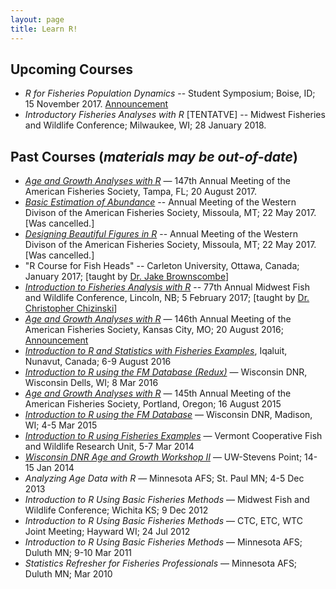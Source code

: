 ```yaml
---
layout: page
title: Learn R!
---
```


## Upcoming Courses
* *R for Fisheries Population Dynamics* -- Student Symposium; Boise, ID; 15 November 2017. [Announcement](https://afs-calneva.org/wp-content/uploads/sites/8/2017/07/Save-the-date_WD_Student_Colloquium.pdf)
* *Introductory Fisheries Analyses with R* [TENTATVE] -- Midwest Fisheries and Wildlife Conference; Milwaukee, WI; 28 January 2018.

## Past Courses (*materials may be out-of-date*)
* [*Age and Growth Analyses with R*](https://afsannualmeeting.fisheries.org/continuing-education-workshops/) — 147th Annual Meeting of the American Fisheries Society, Tampa, FL; 20 August 2017.
* [*Basic Estimation of Abundance*](http://wdmtg.fisheries.org/workshops-trips/) -- Annual Meeting of the Western Divison of the American Fisheries Society, Missoula, MT; 22 May 2017. [Was cancelled.]
* [*Designing Beautiful Figures in R*](http://wdmtg.fisheries.org/workshops-trips/) -- Annual Meeting of the Western Divison of the American Fisheries Society, Missoula, MT; 22 May 2017. [Was cancelled.]
* "R Course for Fish Heads" -- Carleton University, Ottawa, Canada; January 2017; [taught by [Dr. Jake Brownscombe](http://www.fecpl.ca/people/jake-brownscombe/)]
* [*Introduction to Fisheries Analysis with R*](https://midwestfishwildlifeconferen2017.sched.org/event/8l1o/workshop-introduction-to-fisheries-data-analysis-with-r) -- 77th Annual Midwest Fish and Wildlife Conference, Lincoln, NB; 5 February 2017; [taught by [Dr. Christopher Chizinski](http://snr.unl.edu/aboutus/who/people/faculty-member.asp?pid=1394)]
* [*Age and Growth Analyses with R*](http://derekogle.com/RCourseKC2016/) — 146th Annual Meeting of the American Fisheries Society, Kansas City, MO; 20 August 2016; [Announcement](http://2016.fisheries.org/continuing-education-workshops/)
* [*Introduction to R and Statistics with Fisheries Examples*](http://derekogle.com/RcourseNunavut2016/), Iqaluit, Nunavut, Canada; 6-9 August 2016
* [*Introduction to R using the FM Database (Redux)*](http://derekogle.com/RcourseWiDNR2016/) — Wisconsin DNR, Wisconsin Dells, WI; 8 Mar 2016
* [*Age and Growth Analyses with R*](http://derekogle.com/RcoursePortland2015/) — 145th Annual Meeting of the American Fisheries Society, Portland, Oregon; 16 August 2015
* [*Introduction to R using the FM Database*](http://derekogle.com/RcourseWiDNR2015/) — Wisconsin DNR, Madison, WI; 4-5 Mar 2015
* [*Introduction to R using Fisheries Examples*](http://derekogle.com/RcourseVermont2014/) — Vermont Cooperative Fish and Wildlife Research Unit, 5-7 Mar 2014
* [*Wisconsin DNR Age and Growth Workshop II*](http://derekogle.com/RcourseWiDNR2014/) — UW-Stevens Point; 14-15 Jan 2014
* *Analyzing Age Data with R* — Minnesota AFS; St. Paul MN; 4-5 Dec 2013
* *Introduction to R Using Basic Fisheries Methods* — Midwest Fish and Wildlife Conference; Wichita KS; 9 Dec 2012
* *Introduction to R Using Basic Fisheries Methods* — CTC, ETC, WTC Joint Meeting; Hayward WI; 24 Jul 2012
* *Introduction to R Using Basic Fisheries Methods* — Minnesota AFS; Duluth MN; 9-10 Mar 2011
* *Statistics Refresher for Fisheries Professionals* — Minnesota AFS; Duluth MN; Mar 2010

